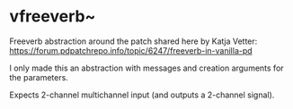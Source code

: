 # vfreeverb~

Freeverb abstraction around the patch shared here by Katja Vetter:
https://forum.pdpatchrepo.info/topic/6247/freeverb-in-vanilla-pd

I only made this an abstraction with messages and creation arguments for the parameters.

Expects 2-channel multichannel input (and outputs a 2-channel signal).
